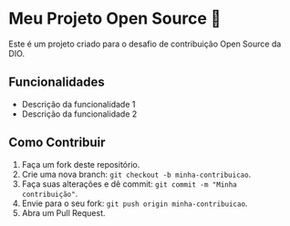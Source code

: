 # Meu Projeto Open Source 🚀

Este é um projeto criado para o desafio de contribuição Open Source da DIO.

## Funcionalidades
- Descrição da funcionalidade 1
- Descrição da funcionalidade 2

## Como Contribuir
1. Faça um fork deste repositório.
2. Crie uma nova branch: `git checkout -b minha-contribuicao`.
3. Faça suas alterações e dê commit: `git commit -m "Minha contribuição"`.
4. Envie para o seu fork: `git push origin minha-contribuicao`.
5. Abra um Pull Request.
